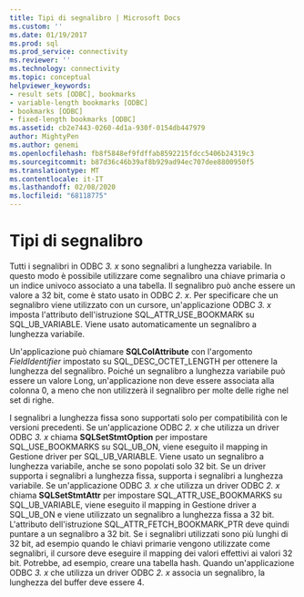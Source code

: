 ```yaml
---
title: Tipi di segnalibro | Microsoft Docs
ms.custom: ''
ms.date: 01/19/2017
ms.prod: sql
ms.prod_service: connectivity
ms.reviewer: ''
ms.technology: connectivity
ms.topic: conceptual
helpviewer_keywords:
- result sets [ODBC], bookmarks
- variable-length bookmarks [ODBC]
- bookmarks [ODBC]
- fixed-length bookmarks [ODBC]
ms.assetid: cb2e7443-0260-4d1a-930f-0154db447979
author: MightyPen
ms.author: genemi
ms.openlocfilehash: fb8f5848ef9fdffab8592215fdcc5406b24319c3
ms.sourcegitcommit: b87d36c46b39af8b929ad94ec707dee8800950f5
ms.translationtype: MT
ms.contentlocale: it-IT
ms.lasthandoff: 02/08/2020
ms.locfileid: "68118775"
---
```

# <a name="bookmark-types"></a>Tipi di segnalibro
Tutti i segnalibri in ODBC *3. x* sono segnalibri a lunghezza variabile. In questo modo è possibile utilizzare come segnalibro una chiave primaria o un indice univoco associato a una tabella. Il segnalibro può anche essere un valore a 32 bit, come è stato usato in ODBC *2. x*. Per specificare che un segnalibro viene utilizzato con un cursore, un'applicazione ODBC *3. x* imposta l'attributo dell'istruzione SQL_ATTR_USE_BOOKMARK su SQL_UB_VARIABLE. Viene usato automaticamente un segnalibro a lunghezza variabile.  
  
 Un'applicazione può chiamare **SQLColAttribute** con l'argomento *FieldIdentifier* impostato su SQL_DESC_OCTET_LENGTH per ottenere la lunghezza del segnalibro. Poiché un segnalibro a lunghezza variabile può essere un valore Long, un'applicazione non deve essere associata alla colonna 0, a meno che non utilizzerà il segnalibro per molte delle righe nel set di righe.  
  
 I segnalibri a lunghezza fissa sono supportati solo per compatibilità con le versioni precedenti. Se un'applicazione ODBC *2. x* che utilizza un driver ODBC *3. x* chiama **SQLSetStmtOption** per impostare SQL_USE_BOOKMARKS su SQL_UB_ON, viene eseguito il mapping in Gestione driver per SQL_UB_VARIABLE. Viene usato un segnalibro a lunghezza variabile, anche se sono popolati solo 32 bit. Se un driver supporta i segnalibri a lunghezza fissa, supporta i segnalibri a lunghezza variabile. Se un'applicazione ODBC *3. x* che utilizza un driver ODBC *2. x* chiama **SQLSetStmtAttr** per impostare SQL_ATTR_USE_BOOKMARKS su SQL_UB_VARIABLE, viene eseguito il mapping in Gestione driver a SQL_UB_ON e viene utilizzato un segnalibro a lunghezza fissa a 32 bit. L'attributo dell'istruzione SQL_ATTR_FETCH_BOOKMARK_PTR deve quindi puntare a un segnalibro a 32 bit. Se i segnalibri utilizzati sono più lunghi di 32 bit, ad esempio quando le chiavi primarie vengono utilizzate come segnalibri, il cursore deve eseguire il mapping dei valori effettivi ai valori 32 bit. Potrebbe, ad esempio, creare una tabella hash. Quando un'applicazione ODBC *3. x* che utilizza un driver ODBC *2. x* associa un segnalibro, la lunghezza del buffer deve essere 4.
